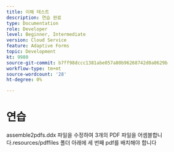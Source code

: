 ```yaml
---
title: 이해 테스트
description: 연습 완료
type: Documentation
role: Developer
level: Beginner, Intermediate
version: Cloud Service
feature: Adaptive Forms
topic: Development
kt: 9980
source-git-commit: b7ff98dccc1381abe057a80b96268742d0a0629b
workflow-type: tm+mt
source-wordcount: '28'
ht-degree: 0%

---
```


# 연습

assemble2pdfs.ddx 파일을 수정하여 3개의 PDF 파일을 어셈블합니다.resources/pdffiles 폴더 아래에 세 번째 pdf를 배치해야 합니다
